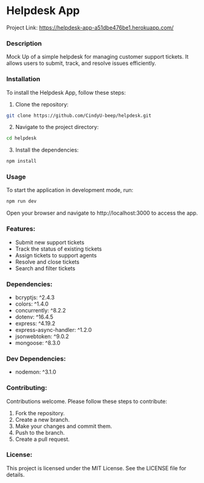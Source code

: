 # Helpdesk App

Project Link: https://helpdesk-app-a51dbe476be1.herokuapp.com/

### Description

Mock Up of a simple helpdesk for managing customer support tickets. It allows users to submit, track, and resolve issues efficiently.

### Installation

To install the Helpdesk App, follow these steps:

1. Clone the repository:

```sh
git clone https://github.com/CindyU-beep/helpdesk.git
```

2. Navigate to the project directory:

```sh
cd helpdesk
```

3. Install the dependencies:

```sh
npm install
```

### Usage

To start the application in development mode, run:

```sh
npm run dev
```

Open your browser and navigate to http://localhost:3000 to access the app.

### Features:

- Submit new support tickets
- Track the status of existing tickets
- Assign tickets to support agents
- Resolve and close tickets
- Search and filter tickets

### Dependencies:

- bcryptjs: ^2.4.3
- colors: ^1.4.0
- concurrently: ^8.2.2
- dotenv: ^16.4.5
- express: ^4.19.2
- express-async-handler: ^1.2.0
- jsonwebtoken: ^9.0.2
- mongoose: ^8.3.0

### Dev Dependencies:

- nodemon: ^3.1.0

### Contributing:

Contributions welcome. Please follow these steps to contribute:

1. Fork the repository.
2. Create a new branch.
3. Make your changes and commit them.
4. Push to the branch.
5. Create a pull request.

### License:

This project is licensed under the MIT License. See the LICENSE file for details.
